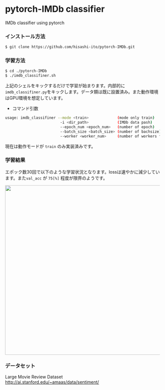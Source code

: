 # pytorch-IMDb classifier
IMDb classifier using pytorch

### インストール方法
```bash
$ git clone https://github.com/hisashi-ito/pytorch-IMDb.git
```
### 学習方法  
```bash
$ cd ./pytorch-IMDb
$ ./imdb_classifiner.sh
```
上記のシェルをキックするだけで学習が始まります。内部的に`imdb_classifiner.py`をキックします。データ類は既に設置済み。また動作環境はGPU環境を想定しています。

* コマンド引数
```bash
usage: imdb_classifiner --mode <train>             (mode only train)
                         -i <dir_path>             (IMDb data pash)
                         --epoch_num <epoch_num>   (number of epoch)
                         --batch_size <batch_size> (number of bachsize)
                         --worker <worker_num>     (number of workers for makaing dataset)
```
現在は動作モードが `train` のみ実装済みです。

### 学習結果  
エポック数30回で以下のような学習状況となります。lossは速やかに減少しています。また`val_acc` が `75[%]` 程度が限界のようです。
<p align="center">
<img src="https://user-images.githubusercontent.com/8604827/55297697-ced3e700-5463-11e9-9c2f-cc7dd942277f.png" width="550px">
</p>

### データセット   
Large Movie Review Dataset  
http://ai.stanford.edu/~amaas/data/sentiment/
